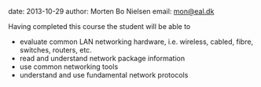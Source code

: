 date: 2013-10-29
author: Morten Bo Nielsen
email: mon@eal.dk

Having completed this course the student will be able to

* evaluate common LAN networking hardware, i.e. wireless, cabled, fibre, switches, routers, etc.
* read and understand network package information
* use common networking tools
* understand and use fundamental network protocols


